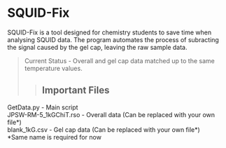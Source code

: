 SQUID-Fix
================
SQUID-Fix is a tool designed for chemistry students to save time when analysing SQUID data.
The program automates the process of subracting the signal caused by the gel cap, leaving the raw sample data.
<br />
>Current Status - Overall and gel cap data matched up to the same temperature values.
>><h2>Important Files</h2>
GetData.py - Main script <br />
JPSW-RM-5_1kGChiT.rso - Overall data (Can be replaced with your own file*) <br />
blank_1kG.csv - Gel cap data (Can be replaced with your own file*) <br />
*Same name is required for now

